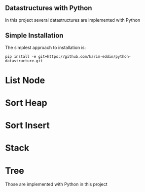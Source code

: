 ## Datastructures with Python

In this project several datastructures are implemented with Python


## Simple Installation

The simplest approach to installation is:

    pip install -e git+https://github.com/karim-eddin/python-datastructure.git


# List Node
# Sort Heap
# Sort Insert
# Stack
# Tree

Those are implemented with Python in this project 

